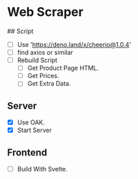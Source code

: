 # Web Scraper

## Script
- [ ] Use 'https://deno.land/x/cheerio@1.0.4' 
- [ ] find axios or similar
- [ ] Rebuild Script
    - [ ] Get Product Page HTML.
    - [ ] Get Prices.
    - [ ] Get Extra Data.

## Server
- [x] Use OAK.
- [x] Start Server

## Frontend
- [ ] Build With Svelte.